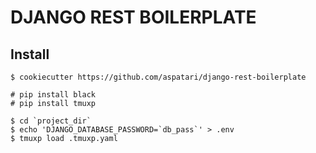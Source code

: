 # DJANGO REST BOILERPLATE

## Install
```
$ cookiecutter https://github.com/aspatari/django-rest-boilerplate
```
```
# pip install black
# pip install tmuxp
```
```
$ cd `project_dir`
$ echo 'DJANGO_DATABASE_PASSWORD=`db_pass`' > .env
$ tmuxp load .tmuxp.yaml
```
